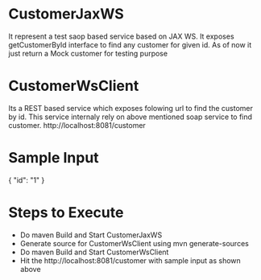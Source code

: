 # CustomerJaxWS
It represent a  test saop based service based on JAX WS. It exposes getCustomerById interface to find any customer for given id. As of now it just return a Mock customer for testing purpose

# CustomerWsClient
Its a REST based service which exposes folowing url to find the customer by id. This service internaly rely on above mentioned soap service to find customer.
http://localhost:8081/customer
# Sample Input 
{
 "id": "1" 
}

# Steps to Execute
- Do maven Build and Start CustomerJaxWS
- Generate source for CustomerWsClient using mvn generate-sources
- Do maven Build and Start CustomerWsClient
- Hit the http://localhost:8081/customer with sample input as shown above
